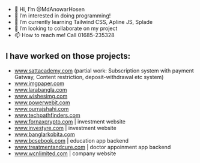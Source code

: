 - 👋 Hi, I’m @MdAnowarHosen
- 👀 I’m interested in doing programming!
- 🌱 I’m currently learning Tailwind CSS, Apline JS, Splade
- 💞️ I’m looking to collaborate on my project
- 📫 How to reach me! Call 01685-235328

**I have worked on those projects:**
------------------------
- www.sattacademy.com (partial work: Subscription system with payment Gatway, Content restriction, deposit-withdrawal etc system)
- www.imgpaper.com
- www.larabangla.com
- www.wishesimg.com
- www.powerwebit.com
- www.ourrajshahi.com
- www.techpathfinders.com
- www.fornaxcrypto.com | investment website
- www.investyre.com | investment website
- www.banglarkobita.com
- www.bcsebook.com | education app backend
- www.treatmentandcure.com | doctor appoinment app backend
- www.wcnlimited.com | company website


<!---
MdAnowarHosen/MdAnowarHosen is a ✨ special ✨ repository because its `README.md` (this file) appears on your GitHub profile.
You can click the Preview link to take a look at your changes.
--->
